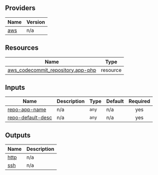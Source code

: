 <!-- BEGIN_TF_DOCS -->


## Providers

| Name | Version |
|------|---------|
| <a name="provider_aws"></a> [aws](#provider\_aws) | n/a |

## Resources

| Name | Type |
|------|------|
| [aws_codecommit_repository.app-php](https://registry.terraform.io/providers/hashicorp/aws/latest/docs/resources/codecommit_repository) | resource |

## Inputs

| Name | Description | Type | Default | Required |
|------|-------------|------|---------|:--------:|
| <a name="input_repo-app-name"></a> [repo-app-name](#input\_repo-app-name) | n/a | `any` | n/a | yes |
| <a name="input_repo-default-desc"></a> [repo-default-desc](#input\_repo-default-desc) | n/a | `any` | n/a | yes |

## Outputs

| Name | Description |
|------|-------------|
| <a name="output_http"></a> [http](#output\_http) | n/a |
| <a name="output_ssh"></a> [ssh](#output\_ssh) | n/a |
<!-- END_TF_DOCS -->